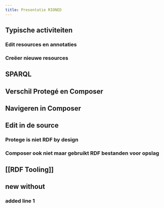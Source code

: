 ```yaml
---
title: Presentatie RIONED
---
```


## Typische activiteiten
### Edit resources en annotaties
### Creëer nieuwe resources
## SPARQL
## Verschil Protegé  en Composer
## Navigeren in Composer
## Edit in de source
### Protege is niet RDF by design
### Composer ook niet maar gebruikt RDF bestanden voor opslag
###
## [[RDF Tooling]]
## new without
### added line 1
###
